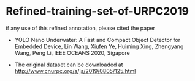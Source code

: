 # Refined-training-set-of-URPC2019
if any use of this refined annotation, please cited the paper
- YOLO Nano Underwater: A Fast and Compact Object Detector for Embedded Device, Lin Wang, Xiufen Ye, Huiming Xing, Zhengyang Wang, Peng Li, IEEE OCEANS 2020, Sigapore


- The original dataset can be downloaded at http://www.cnurpc.org/a/js/2019/0805/125.html
